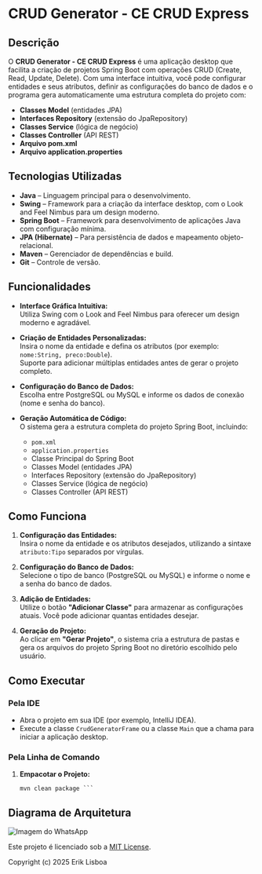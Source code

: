 # CRUD Generator - CE CRUD Express

## Descrição

O **CRUD Generator - CE CRUD Express** é uma aplicação desktop que facilita a criação de projetos Spring Boot com operações CRUD (Create, Read, Update, Delete). Com uma interface intuitiva, você pode configurar entidades e seus atributos, definir as configurações do banco de dados e o programa gera automaticamente uma estrutura completa do projeto com:

- **Classes Model** (entidades JPA)
- **Interfaces Repository** (extensão do JpaRepository)
- **Classes Service** (lógica de negócio)
- **Classes Controller** (API REST)
- **Arquivo pom.xml**
- **Arquivo application.properties**

## Tecnologias Utilizadas

- **Java** – Linguagem principal para o desenvolvimento.
- **Swing** – Framework para a criação da interface desktop, com o Look and Feel Nimbus para um design moderno.
- **Spring Boot** – Framework para desenvolvimento de aplicações Java com configuração mínima.
- **JPA (Hibernate)** – Para persistência de dados e mapeamento objeto-relacional.
- **Maven** – Gerenciador de dependências e build.
- **Git** – Controle de versão.

## Funcionalidades

- **Interface Gráfica Intuitiva:**  
  Utiliza Swing com o Look and Feel Nimbus para oferecer um design moderno e agradável.

- **Criação de Entidades Personalizadas:**  
  Insira o nome da entidade e defina os atributos (por exemplo: `nome:String, preco:Double`).  
  Suporte para adicionar múltiplas entidades antes de gerar o projeto completo.

- **Configuração do Banco de Dados:**  
  Escolha entre PostgreSQL ou MySQL e informe os dados de conexão (nome e senha do banco).

- **Geração Automática de Código:**  
  O sistema gera a estrutura completa do projeto Spring Boot, incluindo:
  - `pom.xml`
  - `application.properties`
  - Classe Principal do Spring Boot
  - Classes Model (entidades JPA)
  - Interfaces Repository (extensão do JpaRepository)
  - Classes Service (lógica de negócio)
  - Classes Controller (API REST)

## Como Funciona

1. **Configuração das Entidades:**  
   Insira o nome da entidade e os atributos desejados, utilizando a sintaxe `atributo:Tipo` separados por vírgulas.

2. **Configuração do Banco de Dados:**  
   Selecione o tipo de banco (PostgreSQL ou MySQL) e informe o nome e a senha do banco de dados.

3. **Adição de Entidades:**  
   Utilize o botão **"Adicionar Classe"** para armazenar as configurações atuais. Você pode adicionar quantas entidades desejar.

4. **Geração do Projeto:**  
   Ao clicar em **"Gerar Projeto"**, o sistema cria a estrutura de pastas e gera os arquivos do projeto Spring Boot no diretório escolhido pelo usuário.

## Como Executar

### Pela IDE

- Abra o projeto em sua IDE (por exemplo, IntelliJ IDEA).
- Execute a classe `CrudGeneratorFrame` ou a classe `Main` que a chama para iniciar a aplicação desktop.

### Pela Linha de Comando

1. **Empacotar o Projeto:**

   ``` 
   mvn clean package ```

## Diagrama de Arquitetura
![Imagem do WhatsApp](https://raw.githubusercontent.com/eriklisboa1/CE-CRUD-Express-/80836e60db86e9137e686867410e468a18ca6f7a/Imagem%20do%20WhatsApp%20de%202025-04-04%20%C3%A0(s)%2015.38.50_ca090f74.jpg)




Este projeto é licenciado sob a [MIT License](LICENSE).


Copyright (c) 2025 Erik Lisboa




